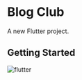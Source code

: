 # Blog Club 

A new Flutter project.

## Getting Started

<p>
<img src="https://dribbble.com/shots/15039580-BLOG-CLUB-Blog-UI-kit-Freebie?ref=uistore.design" alt="flutter" />
</p>


